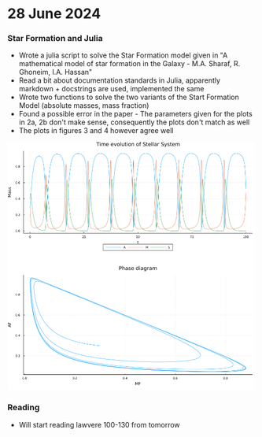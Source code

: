# 28 June 2024

### Star Formation and Julia
- Wrote a julia script to solve the Star Formation model given in "A mathematical model of star formation in the Galaxy - M.A. Sharaf, R. Ghoneim, I.A. Hassan"
- Read a bit about documentation standards in Julia, apparently markdown + docstrings are used, implemented the same
- Wrote two functions to solve the two variants of the Start Formation Model (absolute masses, mass fraction)
- Found a possible error in the paper - The parameters given for the plots in 2a, 2b don't make sense, consequently the plots don't match as well
- The plots in figures 3 and 4 however agree well

![image](./../../stars.png)

### Reading
- Will start reading lawvere 100-130 from tomorrow